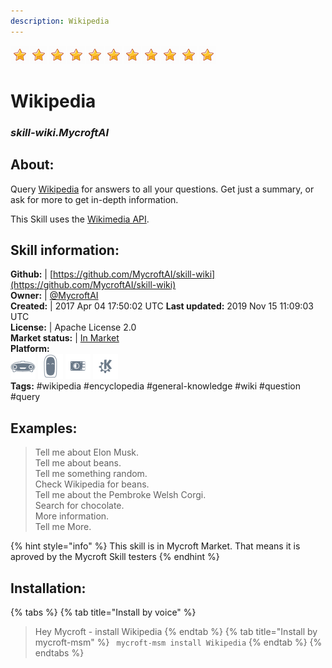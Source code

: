 ```yaml
---    
description: Wikipedia  
---    
```

![](../.gitbook/assets/star.png)![](../.gitbook/assets/star.png)![](../.gitbook/assets/star.png)![](../.gitbook/assets/star.png)![](../.gitbook/assets/star.png)![](../.gitbook/assets/star.png)![](../.gitbook/assets/star.png)![](../.gitbook/assets/star.png)![](../.gitbook/assets/star.png)![](../.gitbook/assets/star.png)![](../.gitbook/assets/star.png)  
# Wikipedia  
### _skill-wiki.MycroftAI_  
## About:  
Query [Wikipedia](https://www.wikipedia.org) for answers to all your questions.  Get just a summary, or ask for more to get in-depth information.

This Skill uses the [Wikimedia API](https://en.wikipedia.org/w/api.php).

## Skill information:  
**Github:** | [https://github.com/MycroftAI/skill-wiki](https://github.com/MycroftAI/skill-wiki)  
**Owner:** | [@MycroftAI](https://github.com/MycroftAI)  
**Created:** | 2017 Apr 04 17:50:02 UTC  **Last updated:** 2019 Nov 15 11:09:03 UTC  
**License:** | Apache License 2.0  
**Market status:** | [In Market](https://market.mycroft.ai/skill/mycroft-wiki)  
**Platform:**  
 ![](../.gitbook/assets/mark-1-icon.png)  ![](../.gitbook/assets/mark-2-icon.png)  ![](../.gitbook/assets/picroft-icon.png)  ![](../.gitbook/assets/kde.png)   
**Tags:** \#wikipedia \#encyclopedia \#general-knowledge \#wiki \#question \#query   
## Examples:  
> Tell me about Elon Musk.  
> Tell me about beans.  
> Tell me something random.  
> Check Wikipedia for beans.  
> Tell me about the Pembroke Welsh Corgi.  
> Search for chocolate.  
> More information.  
> Tell me More.  
  
{% hint style="info" %}
This skill is in Mycroft Market. That means it is aproved by the Mycroft Skill testers
{% endhint %}
    
## Installation:  
{% tabs %}
{% tab title="Install by voice" %}
> Hey Mycroft - install Wikipedia
{% endtab %}
  {% tab title="Install by mycroft-msm" %}
``` mycroft-msm install Wikipedia```
{% endtab %}
  {% endtabs %}
  